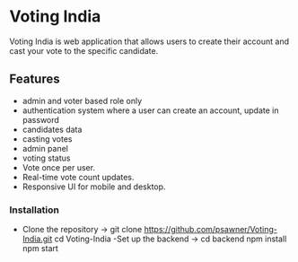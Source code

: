 # Voting India

Voting India is web application that allows users to create their account and cast your vote to the specific candidate.

## Features
- admin and voter based role only
- authentication system where a user can create an account, update in password
- candidates data 
- casting votes
- admin panel
- voting status 
- Vote once per user.
- Real-time vote count updates.
- Responsive UI for mobile and desktop.


### **Installation**
- Clone the repository → git clone https://github.com/psawner/Voting-India.git
cd Voting-India
-Set up the backend →
cd backend
npm install
npm start


